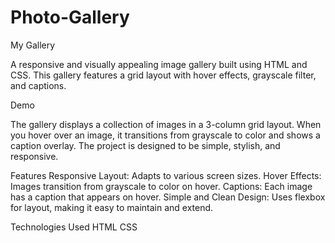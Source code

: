 # Photo-Gallery
My Gallery

A responsive and visually appealing image gallery built using HTML and CSS. This gallery features a grid layout with hover effects, grayscale filter, and captions.

Demo

The gallery displays a collection of images in a 3-column grid layout. When you hover over an image, it transitions from grayscale to color and shows a caption overlay. The project is designed to be simple, stylish, and responsive.

Features
Responsive Layout: Adapts to various screen sizes.
Hover Effects: Images transition from grayscale to color on hover.
Captions: Each image has a caption that appears on hover.
Simple and Clean Design: Uses flexbox for layout, making it easy to maintain and extend.

Technologies Used
HTML
CSS
